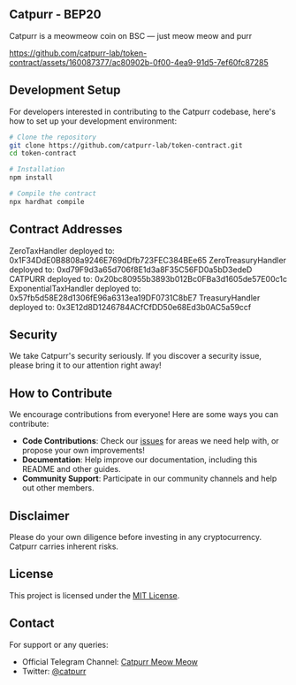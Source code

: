 ## Catpurr - BEP20
Catpurr is a meowmeow coin on BSC — just meow meow and purr

https://github.com/catpurr-lab/token-contract/assets/160087377/ac80902b-0f00-4ea9-91d5-7ef60fc87285

## Development Setup

For developers interested in contributing to the Catpurr codebase, here's how to set up your development environment:

```bash
# Clone the repository
git clone https://github.com/catpurr-lab/token-contract.git
cd token-contract

# Installation
npm install

# Compile the contract
npx hardhat compile
```

## Contract Addresses

ZeroTaxHandler deployed to: 0x1F34DdE0B8808a9246E769dDfb723FEC384BEe65
ZeroTreasuryHandler deployed to: 0xd79F9d3a65d706f8E1d3a8F35C56FD0a5bD3edeD
CATPURR deployed to: 0x20bc80955b3893b012Bc0FBa3d1605de57E00c1c
ExponentialTaxHandler deployed to: 0x57fb5d58E28d1306fE96a6313ea19DF0731C8bE7
TreasuryHandler deployed to: 0x3E12d8D1246784ACfCfDD50e68Ed3b0AC5a59ccf

## Security

We take Catpurr's security seriously. If you discover a security issue, please bring it to our attention right away!

## How to Contribute

We encourage contributions from everyone! Here are some ways you can contribute:

- **Code Contributions**: Check our [issues](https://github.com/catpurr-lab/token-contract/issues) for areas we need help with, or propose your own improvements!
- **Documentation**: Help improve our documentation, including this README and other guides.
- **Community Support**: Participate in our community channels and help out other members.

## Disclaimer

Please do your own diligence before investing in any cryptocurrency. Catpurr carries inherent risks.

## License

This project is licensed under the [MIT License](LICENSE).

## Contact

For support or any queries:
- Official Telegram Channel: [Catpurr Meow Meow](https://t.me/meowcatpurr)
- Twitter: [@catpurr](https://twitter.com/catpurr_io)
